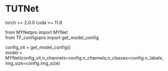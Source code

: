 # TUTNet
torch >= 2.0.0
cuda >= 11.8

from MYNetpro import MYNet<br>
from TF_configspro import get_model_config<br>

config_vit = get_model_config()<br>
model = MYNet(config_vit,n_channels=config.n_channels,n_classes=config.n_labels, img_size=config.img_size)<br> 
